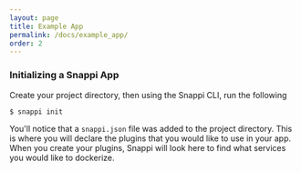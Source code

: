 ```yaml
---
layout: page
title: Example App
permalink: /docs/example_app/
order: 2
---
```


### Initializing a Snappi App
Create your project directory, then using the Snappi CLI, run the following
```bash
$ snappi init
```
You'll notice that a `snappi.json` file was added to the project directory. This is where you will declare the plugins that you would like to use in your app. When you create your plugins, Snappi will look here to find what services you would like to dockerize.
